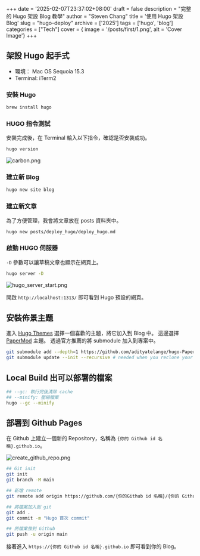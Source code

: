 +++
date = '2025-02-07T23:37:02+08:00'
draft = false
description = "完整的 Hugo 架設 Blog 教學"
author = "Steven Chang"
title = '使用 Hugo 架設 Blog'
slug = "hugo-deploy"
archive = ['2025']
tags = ['hugo', 'blog']
categories = ["Tech"]
cover = { image = '/posts/first/1.png', alt = 'Cover Image'}
+++

## 架設 Hugo 起手式

- 環境： Mac OS Sequoia 15.3
- Terminal: iTerm2

### 安裝 Hugo

```bash
brew install hugo
```

### HUGO 指令測試
安裝完成後，在 Terminal 輸入以下指令，確認是否安裝成功。

```bash
hugo version
```
![carbon.png](/posts/deploy_hugo/carbon.png)

### 建立新 Blog

```bash
hugo new site blog
```

### 建立新文章
為了方便管理，我會將文章放在 posts 資料夾中。
```bash
hugo new posts/deploy_hugo/deploy_hugo.md
```

### 啟動 HUGO 伺服器
`-D` 參數可以讓草稿文章也顯示在網頁上。

```bash
hugo server -D
```

![hugo_server_start.png](/posts/deploy_hugo/hugo_server_start.png)

開啟 `http://localhost:1313/` 即可看到 Hugo 預設的網頁。

## 安裝佈景主題
進入 [Hugo Themes](https://themes.gohugo.io/) 選擇一個喜歡的主題，將它加入到 Blog 中。 這邊選擇 [PaperMod](https://github.com/adityatelange/hugo-PaperMod) 主題。
透過官方推薦的將 submodule 加入到專案中。
```bash
git submodule add --depth=1 https://github.com/adityatelange/hugo-PaperMod.git themes/PaperMod
git submodule update --init --recursive # needed when you reclone your repo (submodules may not get cloned automatically)
```

## Local Build 出可以部署的檔案
```bash
## --gc: 執行完後清除 cache
## --minify: 壓縮檔案
hugo --gc --minify
```

## 部署到 Github Pages

在 Github 上建立一個新的 Repository，名稱為 `{你的 Github id 名稱}.github.io`。

![create_github_repo.png](/posts/deploy_hugo/create_github_repo.png)

```bash
## Git init
git init
git branch -M main

## 新增 remote
git remote add origin https://github.com/{你的Github id 名稱}/{你的 Github id 名稱}.github.io.git

## 將檔案加入到 git
git add .
git commit -m "Hugo 首次 commit"

## 將檔案推到 Github
git push -u origin main
```

接著進入 `https://{你的 Github id 名稱}.github.io` 即可看到你的 Blog。 
